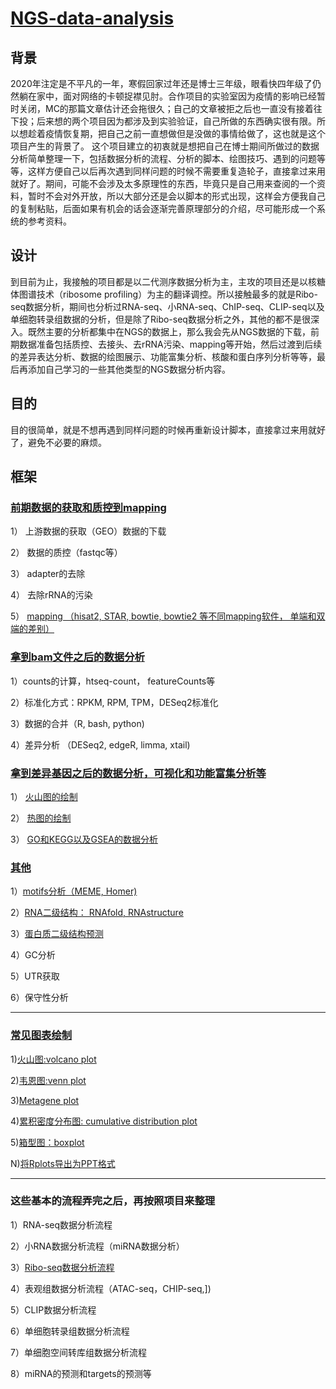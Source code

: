 ﻿# **[NGS-data-analysis](https://sherkinglee.github.io/NGS-data-analysis/)**
## **背景**
2020年注定是不平凡的一年，寒假回家过年还是博士三年级，眼看快四年级了仍然躺在家中，面对网络的卡顿捉襟见肘。合作项目的实验室因为疫情的影响已经暂时关闭，MC的那篇文章估计还会拖很久；自己的文章被拒之后也一直没有接着往下投；后来想的两个项目因为都涉及到实验验证，自己所做的东西确实很有限。所以想趁着疫情恢复期，把自己之前一直想做但是没做的事情给做了，这也就是这个项目产生的背景了。
这个项目建立的初衷就是想把自己在博士期间所做过的数据分析简单整理一下，包括数据分析的流程、分析的脚本、绘图技巧、遇到的问题等等，这样方便自己以后再次遇到同样问题的时候不需要重复造轮子，直接拿过来用就好了。期间，可能不会涉及太多原理性的东西，毕竟只是自己用来查阅的一个资料，暂时不会对外开放，所以大部分还是会以脚本的形式出现，这样会方便我自己的复制粘贴，后面如果有机会的话会逐渐完善原理部分的介绍，尽可能形成一个系统的参考资料。

## **设计**
到目前为止，我接触的项目都是以二代测序数据分析为主，主攻的项目还是以核糖体图谱技术（ribosome profiling）为主的翻译调控。所以接触最多的就是Ribo-seq数据分析，期间也分析过RNA-seq、小RNA-seq、ChIP-seq、CLIP-seq以及单细胞转录组数据的分析，但是除了Ribo-seq数据分析之外，其他的都不是很深入。既然主要的分析都集中在NGS的数据上，那么我会先从NGS数据的下载，前期数据准备包括质控、去接头、去rRNA污染、mapping等开始，然后过渡到后续的差异表达分析、数据的绘图展示、功能富集分析、核酸和蛋白序列分析等等，最后再添加自己学习的一些其他类型的NGS数据分析内容。
## **目的**
目的很简单，就是不想再遇到同样问题的时候再重新设计脚本，直接拿过来用就好了，避免不必要的麻烦。

## **框架**

### **[前期数据的获取和质控到mapping](https://github.com/sherkinglee/NGS-data-analysis/blob/master/01.pre-processing/pre-processing.md)**

1） 上游数据的获取（GEO）数据的下载

2） 数据的质控（fastqc等）

3） adapter的去除

4） 去除rRNA的污染

5） [mapping （hisat2, STAR, bowtie, bowtie2 等不同mapping软件， 单端和双端的差别）](https://github.com/sherkinglee/NGS-data-analysis/blob/master/01.pre-processing/Mapping.md)


### **[拿到bam文件之后的数据分析](https://github.com/sherkinglee/NGS-data-analysis/blob/master/02.differential-expressioin-analysis/DEAnalysis.md)**

1）counts的计算，htseq-count， featureCounts等

2）标准化方式：RPKM, RPM, TPM，DESeq2标准化

3）数据的合并（R, bash, python)

4）差异分析 （DESeq2, edgeR, limma, xtail)

### **[拿到差异基因之后的数据分析，可视化和功能富集分析等](https://github.com/sherkinglee/NGS-data-analysis/blob/master/02.differential-expressioin-analysis/visualization.md)**

1） [火山图的绘制](https://github.com/sherkinglee/NGS-data-analysis/blob/master/05.plots/Volcano_plots.md)

2） [热图的绘制]()

3） [GO和KEGG以及GSEA的数据分析](https://github.com/sherkinglee/NGS-data-analysis/tree/master/03.functional-analysis)

### **[其他](https://github.com/sherkinglee/NGS-data-analysis/blob/master/04.sequence-features-analysis)**

1）[motifs分析（MEME, Homer)](https://github.com/sherkinglee/NGS-data-analysis/blob/master/04.sequence-features-analysis/motifs.md)

2）[RNA二级结构： RNAfold, RNAstructure](https://github.com/sherkinglee/NGS-data-analysis/blob/master/04.sequence-features-analysis/RNASecondaryStructures.md)

3）[蛋白质二级结构预测](https://github.com/sherkinglee/NGS-data-analysis/blob/master/04.sequence-features-analysis/ProteinSecondaryStructures.md)

4）GC分析

5）UTR获取

6）保守性分析

---

### **[常见图表绘制](https://github.com/sherkinglee/NGS-data-analysis/blob/master/05.plots)**


1)[火山图:volcano plot](https://github.com/sherkinglee/NGS-data-analysis/blob/master/05.plots/Volcano_plots.md)

2)[韦恩图:venn plot](https://github.com/sherkinglee/NGS-data-analysis/blob/master/05.plots/Venn_plots.md)

3)[Metagene plot](https://github.com/sherkinglee/NGS-data-analysis/blob/master/05.plots/Metagene_plots.md)

4)[累积密度分布图: cumulative distribution plot](https://github.com/sherkinglee/NGS-data-analysis/blob/master/05.plots/Cumulative_distribution_plots.md)

5)[箱型图：boxplot](https://github.com/sherkinglee/NGS-data-analysis/blob/master/05.plots/boxplot.md)

N)[将Rplots导出为PPT格式](https://github.com/sherkinglee/NGS-data-analysis/blob/master/05.plots/Rplots2PPT.md)

---

### **这些基本的流程弄完之后，再按照项目来整理**

1）RNA-seq数据分析流程

2）小RNA数据分析流程（miRNA数据分析）

3）[Ribo-seq数据分析流程](https://github.com/sherkinglee/NGS-data-analysis/blob/master/06.projects/Ribo-seq.md)

4）表观组数据分析流程（ATAC-seq，CHIP-seq,])

5）CLIP数据分析流程

6）单细胞转录组数据分析流程

7）单细胞空间转库组数据分析流程

8）miRNA的预测和targets的预测等
